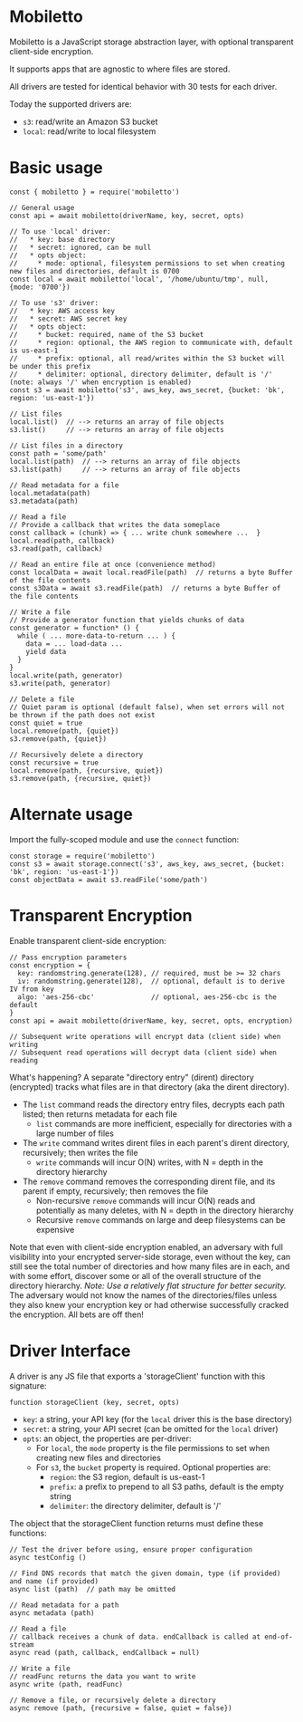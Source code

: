 Mobiletto
=========

Mobiletto is a JavaScript storage abstraction layer, with optional transparent client-side encryption.

It supports apps that are agnostic to where files are stored.

All drivers are tested for identical behavior with 30 tests for each driver.

Today the supported drivers are:

* `s3`: read/write an Amazon S3 bucket
* `local`: read/write to local filesystem

# Basic usage
    const { mobiletto } = require('mobiletto')

    // General usage
    const api = await mobiletto(driverName, key, secret, opts)

    // To use 'local' driver:
    //   * key: base directory
    //   * secret: ignored, can be null
    //   * opts object:
    //     * mode: optional, filesystem permissions to set when creating new files and directories, default is 0700
    const local = await mobiletto('local', '/home/ubuntu/tmp', null, {mode: '0700'})

    // To use 's3' driver:
    //   * key: AWS access key
    //   * secret: AWS secret key
    //   * opts object:
    //     * bucket: required, name of the S3 bucket
    //     * region: optional, the AWS region to communicate with, default is us-east-1
    //     * prefix: optional, all read/writes within the S3 bucket will be under this prefix
    //     * delimiter: optional, directory delimiter, default is '/' (note: always '/' when encryption is enabled)
    const s3 = await mobiletto('s3', aws_key, aws_secret, {bucket: 'bk', region: 'us-east-1'})

    // List files
    local.list()  // --> returns an array of file objects
    s3.list()     // --> returns an array of file objects

    // List files in a directory
    const path = 'some/path'
    local.list(path)  // --> returns an array of file objects
    s3.list(path)     // --> returns an array of file objects
    
    // Read metadata for a file
    local.metadata(path)
    s3.metadata(path)
    
    // Read a file
    // Provide a callback that writes the data someplace
    const callback = (chunk) => { ... write chunk somewhere ...  } 
    local.read(path, callback)
    s3.read(path, callback)

    // Read an entire file at once (convenience method)
    const localData = await local.readFile(path)  // returns a byte Buffer of the file contents
    const s3Data = await s3.readFile(path)  // returns a byte Buffer of the file contents
    
    // Write a file
    // Provide a generator function that yields chunks of data 
    const generator = function* () {
      while ( ... more-data-to-return ... ) {
        data = ... load-data ...
        yield data
      }
    } 
    local.write(path, generator)
    s3.write(path, generator)

    // Delete a file
    // Quiet param is optional (default false), when set errors will not be thrown if the path does not exist 
    const quiet = true
    local.remove(path, {quiet})
    s3.remove(path, {quiet})

    // Recursively delete a directory
    const recursive = true
    local.remove(path, {recursive, quiet})
    s3.remove(path, {recursive, quiet})

# Alternate usage
Import the fully-scoped module and use the `connect` function:

    const storage = require('mobiletto')
    const s3 = await storage.connect('s3', aws_key, aws_secret, {bucket: 'bk', region: 'us-east-1'})
    const objectData = await s3.readFile('some/path')

# Transparent Encryption
Enable transparent client-side encryption:

    // Pass encryption parameters
    const encryption = {
      key: randomstring.generate(128), // required, must be >= 32 chars
      iv: randomstring.generate(128),  // optional, default is to derive IV from key
      algo: 'aes-256-cbc'              // optional, aes-256-cbc is the default
    }
    const api = await mobiletto(driverName, key, secret, opts, encryption)

    // Subsequent write operations will encrypt data (client side) when writing
    // Subsequent read operations will decrypt data (client side) when reading

What's happening? A separate "directory entry" (dirent) directory (encrypted) tracks what files are in that
directory (aka the dirent directory).
* The `list` command reads the directory entry files, decrypts each path listed; then returns metadata for each file
  * `list` commands are more inefficient, especially for directories with a large number of files
* The `write` command writes dirent files in each parent's dirent directory, recursively; then writes the file
  * `write` commands will incur O(N) writes, with N = depth in the directory hierarchy
* The `remove` command removes the corresponding dirent file, and its parent if empty, recursively; then removes the file
  * Non-recursive `remove` commands will incur O(N) reads and potentially as many deletes, with N = depth in the directory hierarchy
  * Recursive `remove` commands on large and deep filesystems can be expensive

Note that even with client-side encryption enabled, an adversary with full visibility into your encrypted server-side
storage, even without the key, can still see the total number of directories and how many files are in each, and with
some effort, discover some or all of the overall structure of the directory hierarchy.
*Note: Use a relatively flat structure for better security.*
The adversary would not know the names of the directories/files unless they also knew your encryption
key or had otherwise successfully cracked the encryption. All bets are off then!

# Driver Interface
A driver is any JS file that exports a 'storageClient' function with this signature:

    function storageClient (key, secret, opts)

* `key`: a string, your API key (for the `local` driver this is the base directory)
* `secret`: a string, your API secret (can be omitted for the `local` driver)
* `opts`: an object, the properties are per-driver:
  * For `local`, the `mode` property is the file permissions to set when creating new files and directories
  * For `s3`, the `bucket` property is required. Optional properties are:
    * `region`: the S3 region, default is us-east-1
    * `prefix`: a prefix to prepend to all S3 paths, default is the empty string
    * `delimiter`: the directory delimiter, default is '/'

The object that the storageClient function returns must define these functions:

    // Test the driver before using, ensure proper configuration
    async testConfig ()

    // Find DNS records that match the given domain, type (if provided) and name (if provided)
    async list (path)  // path may be omitted
    
    // Read metadata for a path
    async metadata (path)
    
    // Read a file
    // callback receives a chunk of data. endCallback is called at end-of-stream
    async read (path, callback, endCallback = null)

    // Write a file
    // readFunc returns the data you want to write
    async write (path, readFunc)

    // Remove a file, or recursively delete a directory
    async remove (path, {recursive = false, quiet = false})
